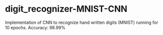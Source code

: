 # digit_recognizer-MNIST-CNN
Implementation of CNN to recognize hand written digits (MNIST) running for 10 epochs. Accuracy: 98.99%
